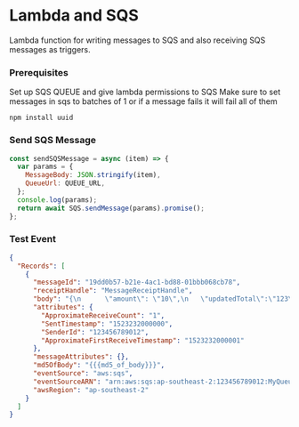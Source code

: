 # Lambda and SQS

Lambda function for writing messages to SQS and also receiving SQS messages as triggers.

### Prerequisites

Set up SQS QUEUE and give lambda permissions to SQS
Make sure to set messages in sqs to batches of 1 or if a message fails it will fail all of them

```
npm install uuid
```

### Send SQS Message 
```javascript 
const sendSQSMessage = async (item) => {
  var params = {
    MessageBody: JSON.stringify(item),
    QueueUrl: QUEUE_URL,
  };
  console.log(params);
  return await SQS.sendMessage(params).promise();
};
```

### Test Event

```json
{
  "Records": [
    {
      "messageId": "19dd0b57-b21e-4ac1-bd88-01bbb068cb78",
      "receiptHandle": "MessageReceiptHandle",
      "body": "{\n      \"amount\": \"10\",\n   \"updatedTotal\":\"123\",\n   \"timetamp\":\"2020-01-01T10:00:00z\",\n   \"id\":\"123\"}",
      "attributes": {
        "ApproximateReceiveCount": "1",
        "SentTimestamp": "1523232000000",
        "SenderId": "123456789012",
        "ApproximateFirstReceiveTimestamp": "1523232000001"
      },
      "messageAttributes": {},
      "md5OfBody": "{{{md5_of_body}}}",
      "eventSource": "aws:sqs",
      "eventSourceARN": "arn:aws:sqs:ap-southeast-2:123456789012:MyQueue",
      "awsRegion": "ap-southeast-2"
    }
  ]
}
```
